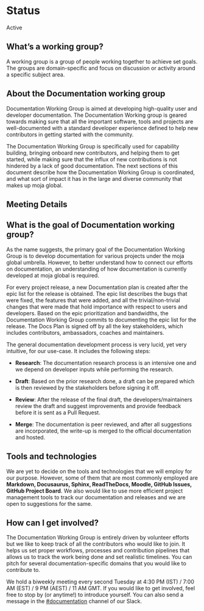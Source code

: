 # Status
Active

## What’s a working group?

A working group is a group of people working together to achieve set goals. The groups are domain-specific and focus on discussion or activity around a specific subject area.

## About the Documentation working group
Documentation Working Group is aimed at developing high-quality user and developer documentation. The Documentation Working group is geared towards making sure that all the important software, tools and projects are well-documented with a standard developer experience defined to help new contributors in getting started with the community.

The Documentation Working Group is specifically used for capability building, bringing onboard new contributors, and helping them to get started, while making sure that the influx of new contributions is not hindered by a lack of good documentation. The next sections of this document describe how the Documentation Working Group is coordinated, and what sort of impact it has in the large and diverse community that makes up moja global.

## Meeting Details

## What is the goal of Documentation working group?
As the name suggests, the primary goal of the Documentation Working Group is to develop documentation for various projects under the moja global umbrella. However, to better understand how to connect our efforts on documentation, an understanding of how documentation is currently developed at moja global is required.

For every project release, a new Documentation plan is created after the epic list for the release is obtained. The epic list describes the bugs that were fixed, the features that were added, and all the trivial/non-trivial changes that were made that hold importance with respect to users and developers. Based on the epic prioritization and bandwidths, the Documentation Working Group commits to documenting the epic list for the release. The Docs Plan is signed off by all the key stakeholders, which includes contributors, ambassadors, coaches and maintainers.

The general documentation development process is very lucid, yet very intuitive, for our use-case. It includes the following steps:

   - **Research**: The documentation research process is an intensive one and we depend on developer inputs while performing the research.

   - **Draft**: Based on the prior research done, a draft can be prepared which is then reviewed by the stakeholders before signing it off.

   - **Review**: After the release of the final draft, the developers/maintainers review the draft and suggest improvements and provide feedback before it is sent as a Pull Request.

   - **Merge**: The documentation is peer reviewed, and after all suggestions are incorporated, the write-up is merged to the official documentation and hosted.


## Tools and technologies
We are yet to decide on the tools and technologies that we will employ for our purpose. However, some of them that are most commonly employed are **Markdown, Docusaurus, Sphinx, ReadTheDocs, Moodle, GitHub Issues, GitHub Project Board**. We also would like to use more efficient project management tools to track our documentation and releases and we are open to suggestions for the same.


## How can I get involved?
The Documentation Working Group is entirely driven by volunteer efforts but we like to keep track of all the contributors who would like to join. It helps us set proper workflows, processes and contribution pipelines that allows us to track the work being done and set realistic timelines. You can pitch for several documentation-specific domains that you would like to contribute to.

We hold a biweekly meeting every second Tuesday at 4:30 PM (IST) / 7:00 AM (EST) / 9 PM (AEST) / 11 AM GMT. If you would like to get involved, feel free to stop by (or anytime!) to introduce yourself. You can also send a message in the [#documentation](https://mojaglobal.slack.com/?redir=%2Farchives%2FC016BNM1NM8) channel of our Slack.

